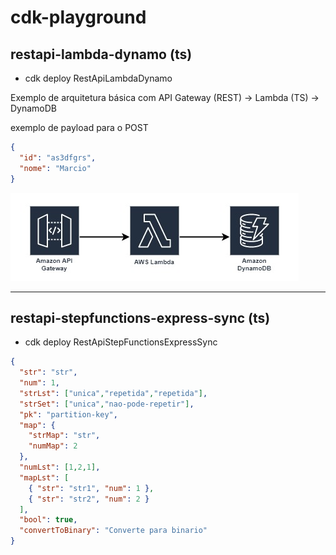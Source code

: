 # cdk-playground

## restapi-lambda-dynamo (ts)

* cdk deploy RestApiLambdaDynamo

Exemplo de arquitetura básica com API Gateway (REST) -> Lambda (TS) -> DynamoDB

exemplo de payload para o POST
```json
{
  "id": "as3dfgrs",
  "nome": "Marcio"
}
```

![gtw-lmb-dynDB](/imagens/gateway-lambda-dynamodb.jpg)

<hr />

## restapi-stepfunctions-express-sync (ts)

* cdk deploy RestApiStepFunctionsExpressSync

```json
{
  "str": "str",
  "num": 1,
  "strLst": ["unica","repetida","repetida"],
  "strSet": ["unica","nao-pode-repetir"],
  "pk": "partition-key",
  "map": {
    "strMap": "str",
    "numMap": 2
  },
  "numLst": [1,2,1],
  "mapLst": [
    { "str": "str1", "num": 1 },
    { "str": "str2", "num": 2 }
  ],
  "bool": true,
  "convertToBinary": "Converte para binario"
}
```
